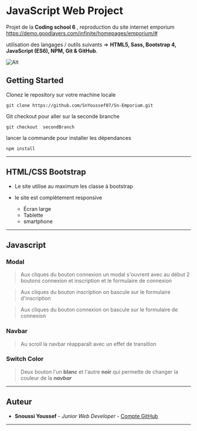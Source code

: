 # JavaScript Web Project


Projet de la **Coding school 6** , reproduction du site internet emporium https://demo.goodlayers.com/infinite/homepages/emporium/# 

utilisation des langages / outils suivants  =>  **HTML5, Sass, Bootstrap 4, JavaScript (ES6), NPM, Git & GitHub**.

![Alt](https://raw.githubusercontent.com/SnYoussef07/Emporium-Sn/secondBranch/ImgPage.png)

## Getting Started

Clonez le repository sur votre machine locale

```
git clone https://github.com/SnYoussef07/Sn-Emporium.git

```

Git checkout pour aller sur la seconde branche

```
git checkout  secondBranch

```


lancer la commande pour installer les dépendances 

```
npm install

```

*   *   *

## HTML/CSS Bootstrap

- Le site utilise au maximum les classe à bootstrap

- le site est complètement responsive
    * Écran large 
    * Tablette
    * smartphone

*   *   *

## Javascript

### Modal
> Aux cliques du bouton connexion un modal s'ouvrent avec au début 2 boutons connexion et inscription et le formulaire de connexion

> Aux cliques du bouton inscription on bascule sur le formulaire d'inscription

> Aux cliques du bouton connexion on bascule sur le formulaire de connexion 


### Navbar
> Au scroll la navbar réapparaît avec un effet de transition 


### Switch Color
> Deux bouton l'un **blanc** et l'autre **noir** qui permette de changer la couleur de la ***navbar***


*   *   *


## Auteur

- **Snoussi Youssef** - _Junior Web Developer_ - [Compte GitHub](https://github.com/SnYoussef07)


---